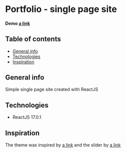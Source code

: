 # Portfolio - single page site
#### Demo [a link](creazydev.github.io)

## Table of contents
* [General info](#general-info)
* [Technologies](#technologies)
* [Inspiration](#sources)


## General info
Simple single page site created with ReactJS

## Technologies
* ReactJS 17.0.1

## Inspiration
The theme was inspired by [a link](https://codepen.io/bumbeishvili/pen/mELrdX)
and the slider by [a link](https://youtu.be/3ax9TW2c2bY)
